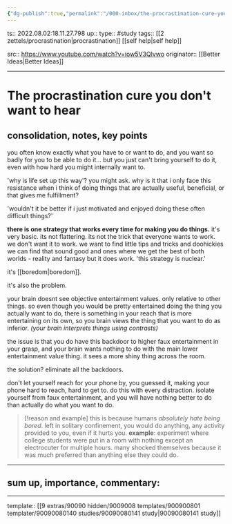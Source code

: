```yaml
---
{"dg-publish":true,"permalink":"/000-inbox/the-procrastination-cure-you-don-t-want-to-hear/","dgHomeLink":true,"dgPassFrontmatter":false}
---
```


ts:: 2022.08.02:18.11.27.798
up:: 
type:: #study 
tags:: [[2 zettels/procrastination|procrastination]] [[self help|self help]]

src:: https://www.youtube.com/watch?v=iow5V3Qlvwo
originator:: [[Better Ideas|Better Ideas]]

---

# The procrastination cure you don't want to hear

## consolidation, notes, key points

you often know exactly what you have to or want to do, and you want so badly for you to be able to do it... but you just can't bring yourself to do it, even with how hard you might internally want to.

'why is life set up this way'? you might ask. why is it that i only face this resistance when i think of doing things that are actually useful, beneficial, or that gives me fulfillment?

'wouldn't it be better if i just motivated and enjoyed doing these often difficult things?'

**there is one strategy that works every time for making you do things.**
it's very basic.
its not flattering.
its not the trick that everyone wants to work.
we don't want it to work. we want to find little tips and tricks and doohickies we can find that sound good and ones where we get the best of both worlds - reality and fantasy
but it does work. 'this strategy is nuclear.'

it's [[boredom|boredom]].

it's also the problem.

your brain doesnt see objective entertainment values. only relative to other things.
so even though you would be pretty entertained doing the thing you actually want to do, there is something in your reach that is more entertaining on its own, so you brain views the thing that you want to do as inferior. *(your brain interprets things using contrasts)*

the issue is that you do have this backdoor to higher faux entertainment in your grasp, and your brain wants nothing to do with the main lower entertainment value thing. it sees a more shiny thing across the room.

the solution? eliminate all the backdoors.

don't let yourself reach for your phone by, you guessed it, making your phone hard to reach, hard to get to. do this with every distraction. isolate yourself from faux entertainment, and you will have nothing better to do than actually do what you want to do.

> [!reason and example]
> this is because humans *absolutely hate being bored*. left in solitary confinement, you would do anything, any activity provided to you, even if it hurts you. 
> **example**: experiment where college students were put in a room with nothing except an electrocuter for multiple hours. many shocked themselves because it was much preferred than anything else they could do.



---
## sum up, importance, commentary:



---
template:: [[9 extras/90090 hidden/9009008 templates/900900801 templater/90090080140 studies/90090080141 study|90090080141 study]]
